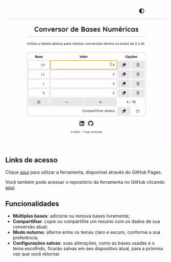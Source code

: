 ![demonstração](https://raw.githubusercontent.com/andrade-tiago/conversor-bases-numericas/main/img/demo_1.gif)

## Links de acesso
Clique [aqui](https://andrade-tiago.github.io/conversor-bases-numericas/) para utilizar a ferramenta, disponível através do GitHub Pages.

Você também pode acessar o repositório da ferramenta no GitHub clicando [aqui](https://github.com/andrade-tiago/conversor-bases-numericas).

## Funcionalidades
- **Múltiplas bases**: adicione ou remova bases livremente;
- **Compartilhar**: copie ou compartilhe um resumo com os dados de sua conversão atual;
- **Modo noturno**: alterne entre os temas claro e escuro, conforme a sua preferência;
- **Configurações salvas**: suas alterações, como as bases usadas e o tema escolhido, ficarão salvas em seu dispositivo atual, para a próxima vez que você retornar.
